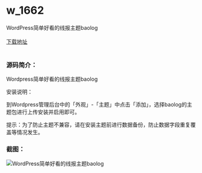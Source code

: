 # w_1662
WordPress简单好看的线报主题baolog
<br/></br>
[下载地址](https://www.uuid2.com/1662.html "下载地址")
<br/></br>
<h3>源码简介：</h3>
<p>Wordpress简单好看的线报主题baolog<p>
<p>安装说明：<p>
<p>到Wordpress管理后台中的「外观」-「主题」中点击「添加」，选择baolog的主题包进行上传安装并启用即可。<p>
<p>提示：为了防止主题不兼容，请在安装主题前进行数据备份，防止数据字段重复覆盖等情况发生。<p>
<h3>截图：</h3>
<img src="https://www.uuid2.com/wp-content/uploads/img/202110/5347356591.jpg" alt="WordPress简单好看的线报主题baolog">

